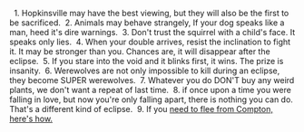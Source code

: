 ---
---

  1. Hopkinsville may have the best viewing, but they will also be the first to be sacrificed.
 2. Animals may behave strangely, If your dog speaks like a man, heed it's dire warnings.
 3. Don't trust the squirrel with a child's face. It speaks only lies. 
 4. When your double arrives, resist the inclination to fight it. It may be stronger than you. Chances are, it will disappear after the eclipse. 
 5. If you stare into the void and it blinks first, it wins. The prize is insanity.
 6. Werewolves are not only impossible to kill during an eclipse, they become SUPER werewolves.
 7. Whatever you do DON'T buy any weird plants, we don't want a repeat of last time.
 8. if once upon a time you were falling in love, but now you're only falling apart, there is nothing you can do. That's a different kind of eclipse.
 9. If you [need to flee from Compton, here's how.](..\WIP%20or%20Projects\TO-DO\How%20to%20get%20out%20of%20Compton.md)
